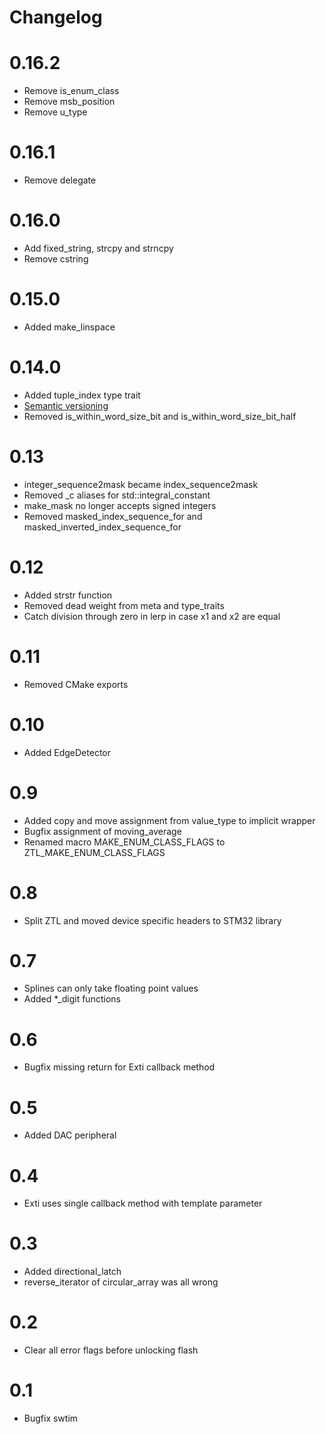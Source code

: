 # Changelog

# 0.16.2
- Remove is_enum_class
- Remove msb_position
- Remove u_type

# 0.16.1
- Remove delegate

# 0.16.0
- Add fixed_string, strcpy and strncpy
- Remove cstring

# 0.15.0
- Added make_linspace

# 0.14.0
- Added tuple_index type trait
- [Semantic versioning](https://semver.org)
- Removed is_within_word_size_bit and is_within_word_size_bit_half

# 0.13
- integer_sequence2mask became index_sequence2mask
- Removed _c aliases for std::integral_constant
- make_mask no longer accepts signed integers
- Removed masked_index_sequence_for and masked_inverted_index_sequence_for

# 0.12
- Added strstr function
- Removed dead weight from meta and type_traits
- Catch division through zero in lerp in case x1 and x2 are equal

# 0.11
- Removed CMake exports

# 0.10
- Added EdgeDetector

# 0.9
- Added copy and move assignment from value_type to implicit wrapper
- Bugfix assignment of moving_average
- Renamed macro MAKE_ENUM_CLASS_FLAGS to ZTL_MAKE_ENUM_CLASS_FLAGS

# 0.8
- Split ZTL and moved device specific headers to STM32 library

# 0.7
- Splines can only take floating point values
- Added *_digit functions

# 0.6
- Bugfix missing return for Exti callback method

# 0.5
- Added DAC peripheral

# 0.4
- Exti uses single callback method with template parameter

# 0.3
- Added directional_latch
- reverse_iterator of circular_array was all wrong

# 0.2
- Clear all error flags before unlocking flash

# 0.1
- Bugfix swtim
